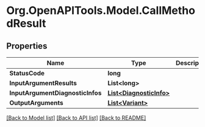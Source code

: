 # Org.OpenAPITools.Model.CallMethodResult

## Properties

Name | Type | Description | Notes
------------ | ------------- | ------------- | -------------
**StatusCode** | **long** |  | [optional] 
**InputArgumentResults** | **List&lt;long&gt;** |  | [optional] 
**InputArgumentDiagnosticInfos** | [**List&lt;DiagnosticInfo&gt;**](DiagnosticInfo.md) |  | [optional] 
**OutputArguments** | [**List&lt;Variant&gt;**](Variant.md) |  | [optional] 

[[Back to Model list]](../README.md#documentation-for-models) [[Back to API list]](../README.md#documentation-for-api-endpoints) [[Back to README]](../README.md)

